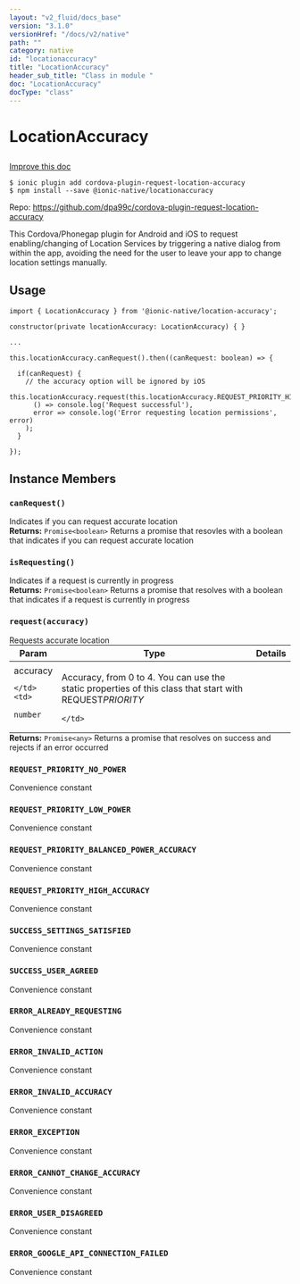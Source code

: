 ```yaml
---
layout: "v2_fluid/docs_base"
version: "3.1.0"
versionHref: "/docs/v2/native"
path: ""
category: native
id: "locationaccuracy"
title: "LocationAccuracy"
header_sub_title: "Class in module "
doc: "LocationAccuracy"
docType: "class"
---
```








<h1 class="api-title">
  
  LocationAccuracy
  

  

  </h1>

<a class="improve-v2-docs" href="http://github.com/driftyco/ionic-native/edit/master/src/@ionic-native/plugins/location-accuracy/index.ts#L1">
  Improve this doc
</a>



<!-- decorators -->





<pre><code>$ ionic plugin add cordova-plugin-request-location-accuracy
$ npm install --save @ionic-native/locationaccuracy
</code></pre>
<p>Repo:
  <a href="https://github.com/dpa99c/cordova-plugin-request-location-accuracy">
    https://github.com/dpa99c/cordova-plugin-request-location-accuracy
  </a>
</p>

<!-- description -->

<p>This Cordova/Phonegap plugin for Android and iOS to request enabling/changing of Location Services by triggering a native dialog from within the app, avoiding the need for the user to leave your app to change location settings manually.</p>



<!-- if doc.decorators -->

<!-- @usage tag -->

<h2>Usage</h2>

<pre><code>import { LocationAccuracy } from &#39;@ionic-native/location-accuracy&#39;;

constructor(private locationAccuracy: LocationAccuracy) { }

...

this.locationAccuracy.canRequest().then((canRequest: boolean) =&gt; {

  if(canRequest) {
    // the accuracy option will be ignored by iOS
    this.locationAccuracy.request(this.locationAccuracy.REQUEST_PRIORITY_HIGH_ACCURACY).then(
      () =&gt; console.log(&#39;Request successful&#39;),
      error =&gt; console.log(&#39;Error requesting location permissions&#39;, error)
    );
  }

});
</code></pre>




<!-- @property tags -->




<!-- methods on the class -->

<h2>Instance Members</h2>
<div id="canRequest"></div>
<h3>
  <code>canRequest()</code>
  

</h3>
Indicates if you can request accurate location


<div class="return-value" markdown="1">
  <i class="icon ion-arrow-return-left"></i>
  <b>Returns:</b> 
<code>Promise&lt;boolean&gt;</code> Returns a promise that resovles with a boolean that indicates if you can request accurate location
</div><div id="isRequesting"></div>
<h3>
  <code>isRequesting()</code>
  

</h3>
Indicates if a request is currently in progress


<div class="return-value" markdown="1">
  <i class="icon ion-arrow-return-left"></i>
  <b>Returns:</b> 
<code>Promise&lt;boolean&gt;</code> Returns a promise that resolves with a boolean that indicates if a request is currently in progress
</div><div id="request"></div>
<h3>
  <code>request(accuracy)</code>
  

</h3>
Requests accurate location
<table class="table param-table" style="margin:0;">
  <thead>
  <tr>
    <th>Param</th>
    <th>Type</th>
    <th>Details</th>
  </tr>
  </thead>
  <tbody>
  
  <tr>
    <td>
      accuracy
      
    </td>
    <td>
      
<code>number</code>
    </td>
    <td>
      <p>Accuracy, from 0 to 4. You can use the static properties of this class that start with REQUEST<em>PRIORITY</em></p>

      
      
    </td>
  </tr>
  
  </tbody>
</table>

<div class="return-value" markdown="1">
  <i class="icon ion-arrow-return-left"></i>
  <b>Returns:</b> 
<code>Promise&lt;any&gt;</code> Returns a promise that resolves on success and rejects if an error occurred
</div><div id="REQUEST_PRIORITY_NO_POWER"></div>
<h3>
  <code>REQUEST_PRIORITY_NO_POWER</code>
  

</h3>
Convenience constant


<div id="REQUEST_PRIORITY_LOW_POWER"></div>
<h3>
  <code>REQUEST_PRIORITY_LOW_POWER</code>
  

</h3>
Convenience constant


<div id="REQUEST_PRIORITY_BALANCED_POWER_ACCURACY"></div>
<h3>
  <code>REQUEST_PRIORITY_BALANCED_POWER_ACCURACY</code>
  

</h3>
Convenience constant


<div id="REQUEST_PRIORITY_HIGH_ACCURACY"></div>
<h3>
  <code>REQUEST_PRIORITY_HIGH_ACCURACY</code>
  

</h3>
Convenience constant


<div id="SUCCESS_SETTINGS_SATISFIED"></div>
<h3>
  <code>SUCCESS_SETTINGS_SATISFIED</code>
  

</h3>
Convenience constant


<div id="SUCCESS_USER_AGREED"></div>
<h3>
  <code>SUCCESS_USER_AGREED</code>
  

</h3>
Convenience constant


<div id="ERROR_ALREADY_REQUESTING"></div>
<h3>
  <code>ERROR_ALREADY_REQUESTING</code>
  

</h3>
Convenience constant


<div id="ERROR_INVALID_ACTION"></div>
<h3>
  <code>ERROR_INVALID_ACTION</code>
  

</h3>
Convenience constant


<div id="ERROR_INVALID_ACCURACY"></div>
<h3>
  <code>ERROR_INVALID_ACCURACY</code>
  

</h3>
Convenience constant


<div id="ERROR_EXCEPTION"></div>
<h3>
  <code>ERROR_EXCEPTION</code>
  

</h3>
Convenience constant


<div id="ERROR_CANNOT_CHANGE_ACCURACY"></div>
<h3>
  <code>ERROR_CANNOT_CHANGE_ACCURACY</code>
  

</h3>
Convenience constant


<div id="ERROR_USER_DISAGREED"></div>
<h3>
  <code>ERROR_USER_DISAGREED</code>
  

</h3>
Convenience constant


<div id="ERROR_GOOGLE_API_CONNECTION_FAILED"></div>
<h3>
  <code>ERROR_GOOGLE_API_CONNECTION_FAILED</code>
  

</h3>
Convenience constant






<!-- other classes -->

<!-- end other classes -->

<!-- interfaces -->

<!-- end interfaces -->

<!-- related link --><!-- end content block -->


<!-- end body block -->

